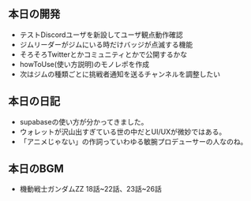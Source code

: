 ## 本日の開発
- テストDiscordユーザを新設してユーザ観点動作確認
- ジムリーダーがジムにいる時だけバッジが点滅する機能
- そろそろTwitterとかコミュニティとかで公開するかな
- howToUse(使い方説明)のモノレポを作成
- 次はジムの種類ごとに挑戦者通知を送るチャンネルを調整したい

## 本日の日記
- supabaseの使い方が分かってきました。
- ウォレットが沢山出すぎている世の中だとUI/UXが微妙ではある。
- 「アニメじゃない」の作詞っていわゆる敏腕プロデューサーの人なのね。

## 本日のBGM
- 機動戦士ガンダムZZ 18話~22話、23話~26話